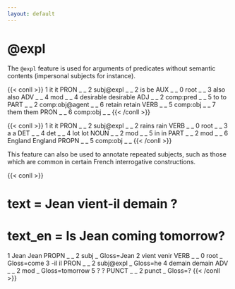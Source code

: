 ```yaml
---
layout: default
---
```


# **@expl**

The `@expl` feature is used for arguments of predicates without semantic contents (impersonal subjects for instance).

{{< conll >}}
1	it	it	PRON	_	_	2	subj@expl	_	_
2	is	be	AUX	_	_	0	root	_	_
3	also	also	ADV	_	_	4	mod	_	_
4	desirable	desirable	ADJ	_	_	2	comp:pred	_	_
5	to	to	PART	_	_	2	comp:obj@agent	_	_
6	retain	retain	VERB	_	_	5	comp:obj	_	_
7	them	them	PRON	_	_	6	comp:obj	_	_
{{< /conll >}}

{{< conll >}}
1	it	it	PRON	_	_	2	subj@expl	_	_
2	rains	rain	VERB	_	_	0	root	_	_
3	a	a	DET	_	_	4	det	_	_
4	lot	lot	NOUN	_	_	2	mod	_	_
5	in	in	PART	_	_	2	mod	_	_
6	England	England	PROPN	_	_	5	comp:obj	_	_
{{< /conll >}}

This feature can also be used to annotate repeated subjects, such as those which are common in certain French interrogative constructions.

{{< conll >}}
# text = Jean vient-il demain ?
# text_en = Is Jean coming tomorrow?
1	Jean	Jean	PROPN	_	_	2	subj	_	Gloss=Jean
2	vient	venir	VERB	_	_	0	root	_	Gloss=come
3	-il	il	PRON	_	_	2	subj@expl	_	Gloss=he
4	demain	demain	ADV	_	_	2	mod	_	Gloss=tomorrow
5	?	?	PUNCT	_	_	2	punct	_	Gloss=?
{{< /conll >}}
